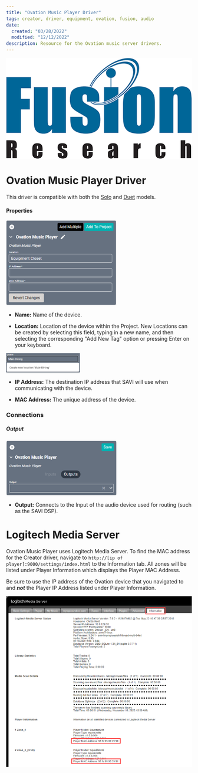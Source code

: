```yaml
---
title: "Ovation Music Player Driver"
tags: creator, driver, equipment, ovation, fusion, audio
date:
  created: "03/28/2022"
  modified: "12/12/2022"
description: Resource for the Ovation music server drivers.
---
```

<div style="text-align: center">

<a href="../../../Assets/Knowledge-Base/Creator/Drivers/Logos/fusion-logo.png">
  <img src="../../../Assets/Knowledge-Base/Creator/Drivers/Logos/fusion-logo.png" alt="Fusion Research Logo" width="700" height="" class="center">
</a>
</div>

# Ovation Music Player Driver
This driver is compatible with both the [Solo](https://www.fusionrd.com/solo-2-source-music-server) and [Duet](https://www.fusionrd.com/duet-3-source-music-server) models.

#### Properties
<a href="../../../Assets/Knowledge-Base/Creator/Drivers/ovation-music-player.png">
  <img src="../../../Assets/Knowledge-Base/Creator/Drivers/ovation-music-player.png" alt="Ovation music player configuration" width="300" height="">
</a>

* **Name:** Name of the device.

* **Location:** Location of the device within the Project. New Locations can be created by selecting this field, typing in a new name, and then selecting the corresponding "Add New Tag" option or pressing Enter on your keyboard.
<img src="../../../Assets/Knowledge-Base/Creator/Drivers/locations-add.png" alt="Adding Main Dining Tag to Location" width="200" height="">

* **IP Address:** The destination IP address that SAVI will use when communicating with the device.

* **MAC Address:** The unique address of the device.

### Connections

##### Output
<a href="../../../Assets/Knowledge-Base/Creator/Drivers/ovation-music-player-connections-output.png">
  <img src="../../../Assets/Knowledge-Base/Creator/Drivers/ovation-music-player-connections-output.png" alt="Ovation music player output connections" width="300" height="">
</a>

* **Output:** Connects to the Input of the audio device used for routing (such as the SAVI DSP).

# Logitech Media Server
Ovation Music Player uses Logitech Media Server. To find the MAC address for the Creator driver, navigate to `http://[ip of player]:9000/settings/index.html` to the Information tab. All zones will be listed under Player Information which displays the Player MAC Address.

Be sure to use the IP address of the Ovation device that you navigated to and ***not*** the Player IP Address listed under Player Information.

<a href="../../../Assets/Knowledge-Base/Creator/Drivers/logitech-media-server-information.png">
  <img src="../../../Assets/Knowledge-Base/Creator/Drivers/logitech-media-server-information.png" alt="Logitech Media Server Information" width="600" height="">
</a>